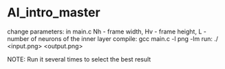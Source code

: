 # AI_intro_master

change parameters: in main.c Nh - frame width, Hv - frame height, L - number of neurons of the inner layer
compile: gcc main.c -l png -lm
run: ./<exec> <input.png> <output.png>

NOTE: Run it several times to select the best result
